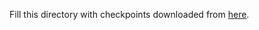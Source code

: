 Fill this directory with checkpoints downloaded from [here](https://drive.google.com/drive/folders/1MMebJznKStXcFT31MKyyec2GMWcsrwtP?usp=sharing).